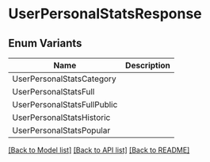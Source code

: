 # UserPersonalStatsResponse

## Enum Variants

| Name | Description |
|---- | -----|
| UserPersonalStatsCategory |  |
| UserPersonalStatsFull |  |
| UserPersonalStatsFullPublic |  |
| UserPersonalStatsHistoric |  |
| UserPersonalStatsPopular |  |

[[Back to Model list]](../README.md#documentation-for-models) [[Back to API list]](../README.md#documentation-for-api-endpoints) [[Back to README]](../README.md)


